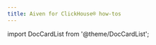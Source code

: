 ```yaml
---
title: Aiven for ClickHouse® how-tos
---
```


import DocCardList from '@theme/DocCardList';

<DocCardList />
